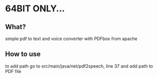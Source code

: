 
# 64BIT ONLY...

## What?

simple pdf to text and voice converter with PDFbox from apache

## How to use
to add path go to src/main/java/net/pdf2speech, line 37 and add path to PDF file

